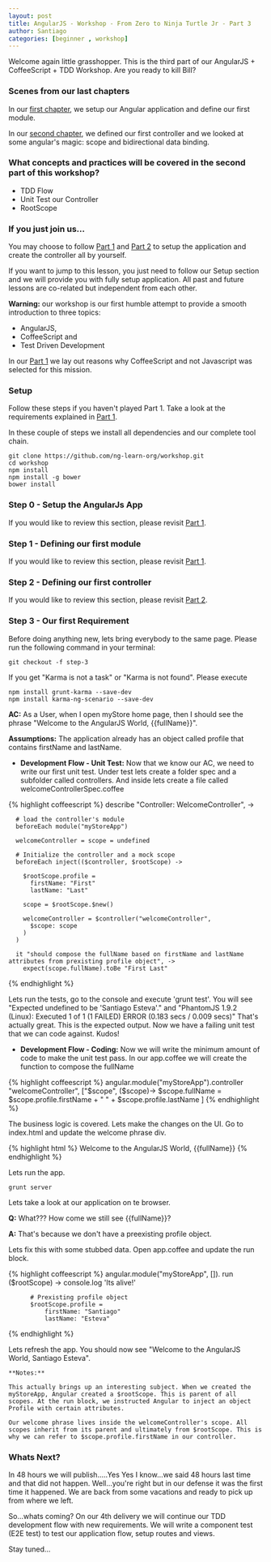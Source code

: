 ```yaml
---
layout: post
title: AngularJS - Workshop - From Zero to Ninja Turtle Jr - Part 3
author: Santiago
categories: [beginner , workshop]
---
```


Welcome again little grasshopper. This is the third part of our AngularJS + CoffeeScript + TDD Workshop.
Are you ready to kill Bill?

### Scenes from our last chapters
In our [first chapter][1], we setup our Angular application and define our first module.

In our [second chapter][2], we defined our first controller and we looked at some angular's magic: scope and bidirectional data binding.

### What concepts and practices will be covered in the second part of this workshop?

- TDD Flow
- Unit Test our Controller
- RootScope

### If you just join us...
You may choose to follow [Part 1][1] and [Part 2][2] to setup the application and create the controller all by yourself.

If you want to jump to this lesson, you just need to follow our Setup section and we will provide you with fully setup application.
All past and future lessons are co-related but independent from each other.

**Warning:** our workshop is our first humble attempt to provide a smooth introduction to three topics:
- AngularJS,
- CoffeeScript and
- Test Driven Development

In our [Part 1][1] we lay out reasons why CoffeeScript and not Javascript was selected for this mission.

### Setup
Follow these steps if you haven't played Part 1. Take a look at the requirements explained in [Part 1][1].

In these couple of steps we install all dependencies and our complete tool chain.

    git clone https://github.com/ng-learn-org/workshop.git
    cd workshop
    npm install
    npm install -g bower
    bower install



### Step 0 - Setup the AngularJs App
If you would like to review this section, please revisit [Part 1][1].

### Step 1 - Defining our first module
If you would like to review this section, please revisit [Part 1][1].

### Step 2 - Defining our first controller
If you would like to review this section, please revisit [Part 2][2].

### Step 3 - Our first Requirement

Before doing anything new, lets bring everybody to the same page. Please run the following command in your terminal:

    git checkout -f step-3

If you get "Karma is not a task" or "Karma is not found". Please execute

    npm install grunt-karma --save-dev
    npm install karma-ng-scenario --save-dev


 **AC:** As a User, when I open myStore home page, then I should see the phrase "Welcome to the AngularJS World, {{fullName}}".

 **Assumptions:** The application already has an object called profile that contains firstName and lastName.

 - **Development Flow - Unit Test:** Now that we know our AC, we need to write our first unit test. Under test lets create a folder spec and a subfolder called controllers. And inside lets create a file called welcomeControllerSpec.coffee

  {% highlight coffeescript %}
  describe "Controller: WelcomeController", ->

      # load the controller's module
      beforeEach module("myStoreApp")

      welcomeController = scope = undefined

      # Initialize the controller and a mock scope
      beforeEach inject(($controller, $rootScope) ->

        $rootScope.profile =
          firstName: "First"
          lastName: "Last"

        scope = $rootScope.$new()

        welcomeController = $controller("welcomeController",
          $scope: scope
        )
      )

      it "should compose the fullName based on firstName and lastName attributes from prexisting profile object", ->
        expect(scope.fullName).toBe "First Last"
  {% endhighlight %}

  Lets run the tests, go to the console and execute 'grunt test'. You will see "Expected undefined to be 'Santiago Esteva'." and "PhantomJS 1.9.2 (Linux): Executed 1 of 1 (1 FAILED) ERROR (0.183 secs / 0.009 secs)"
  That's actually great. This is the expected output. Now we have a failing unit test that we can code against. Kudos!

 - **Development Flow - Coding:** Now we will write the minimum amount of code to make the unit test pass. In our app.coffee we will create the function to compose the fullName

  {% highlight coffeescript %}
  angular.module("myStoreApp").controller "welcomeController", ["$scope", ($scope)->
      $scope.fullName = $scope.profile.firstName + " " +  $scope.profile.lastName
  ]
  {% endhighlight %}

  The business logic is covered. Lets make the changes on the UI. Go to index.html and update the welcome phrase div.

  {% highlight html %}
  Welcome to the AngularJS World, {{fullName}}
  {% endhighlight %}

  Lets run the app.

    grunt server

  Lets take a look at our application on te browser.

  **Q:** What??? How come we still see \{\{fullName\}\}?

  **A:** That's because we don't have a preexisting profile object.

  Lets fix this with some stubbed data. Open app.coffee and update the run block.

  {% highlight coffeescript %}
    angular.module("myStoreApp", []).
        run ($rootScope) ->
            console.log 'Its alive!'

          # Prexisting profile object
          $rootScope.profile =
              firstName: "Santiago"
              lastName: "Esteva"
  {% endhighlight %}

  Lets refresh the app. You should now see "Welcome to the AngularJS World, Santiago Esteva".

    **Notes:**

    This actually brings up an interesting subject. When we created the myStoreApp, Angular created a $rootScope. This is parent of all scopes. At the run block, we instructed Angular to inject an object Profile with certain attributes.

    Our welcome phrase lives inside the welcomeController's scope. All scopes inherit from its parent and ultimately from $rootScope. This is why we can refer to $scope.profile.firstName in our controller.

### Whats Next?

   In 48 hours we will publish.....Yes Yes I know...we said 48 hours last time and that did not happen. Well...you're right but in our defense it was the first time it happened. We are back from some vacations and ready to pick up from where we left.

   So...whats coming? On our 4th delivery we will continue our TDD development flow with new requirements. We will write a component test (E2E test) to test our application flow, setup routes and views.

   Stay tuned...


[1]: http://ng-learn.org/2013/11/AngularJS_Workshop_From_Zero_To_Ninja_Turtle_Jr/
[2]: http://ng-learn.org/2013/11/AngularJS_Workshop_From_Zero_To_Ninja_Jr_Part_2/
